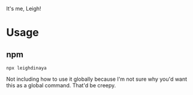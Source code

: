 It's me, Leigh!

# Usage

## npm

```
npx leighdinaya
```

Not including how to use it globally because I'm not sure why you'd want this as a global command. That'd be creepy.
